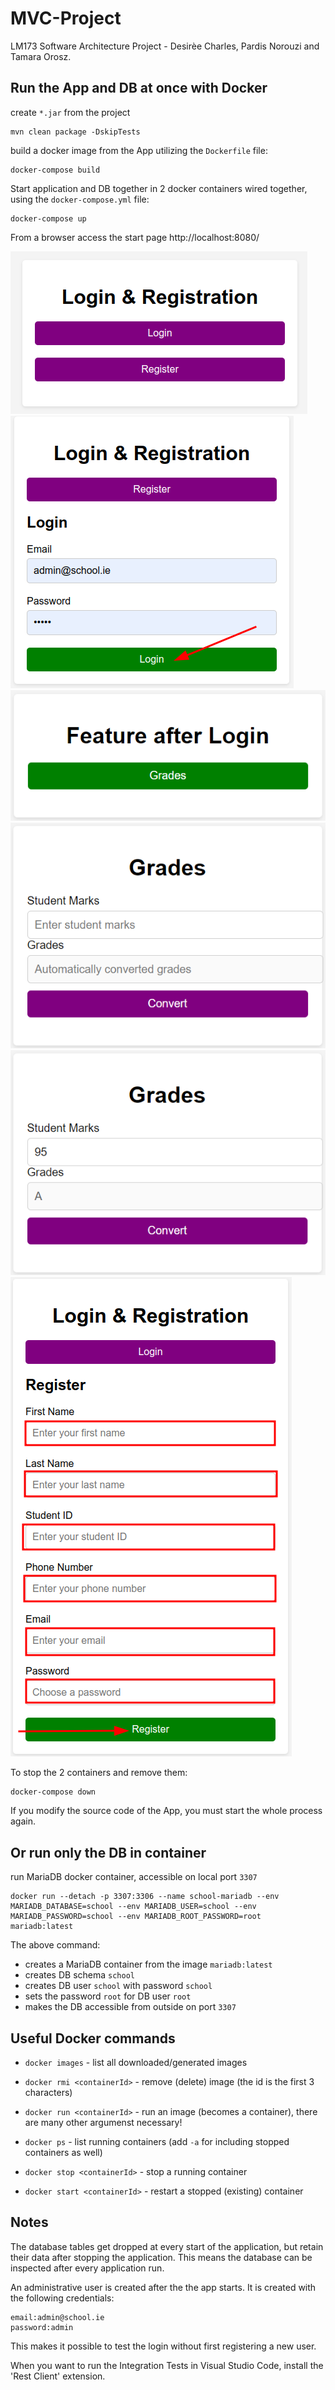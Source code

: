# MVC-Project

LM173 Software Architecture Project - Desirèe Charles, Pardis Norouzi and Tamara Orosz. 

## Run the App and DB at once with Docker

create `*.jar` from the project 
```
mvn clean package -DskipTests
```
build a docker image from the App utilizing the `Dockerfile` file:
```
docker-compose build
```

Start application and DB together in 2 docker containers wired together, using the `docker-compose.yml` file:
```
docker-compose up
```
From a browser access the start page http://localhost:8080/

![Login & Register](/doc/login-register.png)
![Login](/doc/login.png)
![After Login](/doc/after-login.png)
![Grades Empty Form](/doc/grades-blank.png)
![Grades Filled Out](/doc/grades-filled.png)
![Register](/doc/register.png)

To stop the 2 containers and remove them:
```
docker-compose down
```
If you modify the source code of the App, you must start the whole process again.

## Or run only the DB in container
run MariaDB docker container, accessible on local port `3307`
```
docker run --detach -p 3307:3306 --name school-mariadb --env MARIADB_DATABASE=school --env MARIADB_USER=school --env MARIADB_PASSWORD=school --env MARIADB_ROOT_PASSWORD=root mariadb:latest
```
The above command:
- creates a MariaDB container from the image `mariadb:latest`
- creates DB schema `school`
- creates DB user `school` with password `school`
- sets the password `root` for DB user `root`
- makes the DB accessible from outside on port `3307`

## Useful Docker commands
- `docker images` - list all downloaded/generated images
- `docker rmi <containerId>` - remove (delete) image (the id is the first 3 characters)

- `docker run <containerId>` - run an image (becomes a container), there are many other argumenst necessary!
- `docker ps` - list running containers (add `-a` for including stopped containers as well)
- `docker stop <containerId>` - stop a running container
- `docker start <containerId>` - restart a stopped (existing) container

## Notes
The database tables get dropped at every start of the application, but retain their data after stopping the application. This means the database can be inspected after every application run.

An administrative user is created after the the app starts. It is created with the following credentials:
```
email:admin@school.ie
password:admin
```
This makes it possible to test the login without first registering a new user.

When you want to run the Integration Tests in Visual Studio Code, install the 'Rest Client' extension.